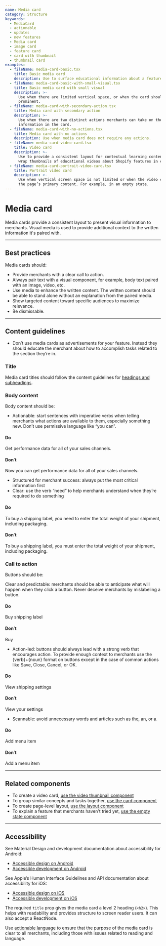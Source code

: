 ```yaml
---
name: Media card
category: Structure
keywords:
  - MediaCard
  - actionable
  - updates
  - new features
  - Media card
  - image card
  - feature card
  - card with thumbnail
  - thumbnail card
examples:
  - fileName: media-card-basic.tsx
    title: Basic media card
    description: Use to surface educational information about a feature or opportunity.
  - fileName: media-card-basic-with-small-visual.tsx
    title: Basic media card with small visual
    description: >-
      Use when there are limited vertical space, or when the card should be less
      prominent.
  - fileName: media-card-with-secondary-action.tsx
    title: Media card with secondary action
    description: >-
      Use when there are two distinct actions merchants can take on the
      information in the card.
  - fileName: media-card-with-no-actions.tsx
    title: Media card with no actions
    description: Use when media card does not require any actions.
  - fileName: media-card-video-card.tsx
    title: Video card
    description: >-
      Use to provide a consistent layout for contextual learning content. Use to
      wrap thumbnails of educational videos about Shopify features in context.
  - fileName: media-card-portrait-video-card.tsx
    title: Portrait video card
    description: >-
      Use when vertical screen space is not limited or when the video card is
      the page’s primary content. For example, in an empty state.
---
```


# Media card

Media cards provide a consistent layout to present visual information to merchants. Visual media is used to provide additional context to the written information it's paired with.

---

## Best practices

Media cards should:

- Provide merchants with a clear call to action.
- Always pair text with a visual component, for example, body text paired with an image, video, etc.
- Use media to enhance the written content. The written content should be able to stand alone without an explanation from the paired media.
- Show targeted content toward specific audiences to maximize relevance.
- Be dismissable.

---

## Content guidelines

- Don’t use media cards as advertisements for your feature. Instead they should educate the merchant about how to accomplish tasks related to the section they’re in.

### Title

Media card titles should follow the content guidelines for [headings and subheadings](https://polaris.shopify.com/content/actionable-language#section-headings-and-subheadings).

### Body content

Body content should be:

- Actionable: start sentences with imperative verbs when telling merchants what actions are available to them, especially something new. Don’t use permissive language like “you can”.

<!-- usagelist -->

#### Do

Get performance data for all of your sales channels.

#### Don’t

Now you can get performance data for all of your sales channels.

<!-- end -->

- Structured for merchant success: always put the most critical information
  first
- Clear: use the verb “need” to help merchants understand when they’re required
  to do something

<!-- usagelist -->

#### Do

To buy a shipping label, you need to enter the total weight of your shipment,
including packaging.

#### Don’t

To buy a shipping label, you must enter the total weight of your shipment,
including packaging.

<!-- end -->

### Call to action

Buttons should be:

Clear and predictable: merchants should be able to anticipate what will happen when they click a button. Never deceive merchants by mislabeling a button.

<!-- usagelist -->

#### Do

Buy shipping label

#### Don’t

Buy

<!-- end -->

- Action-led: buttons should always lead with a strong verb that encourages
  action. To provide enough context to merchants use the {verb}+{noun} format on
  buttons except in the case of common actions like Save, Close, Cancel, or OK.

<!-- usagelist -->

#### Do

View shipping settings

#### Don’t

View your settings

<!-- end -->

- Scannable: avoid unnecessary words and articles such as the, an, or a.

<!-- usagelist -->

#### Do

Add menu item

#### Don’t

Add a menu item

<!-- end -->

---

## Related components

- To create a video card, [use the video thumbnail component](https://polaris.shopify.com/components/video-thumbnail)
- To group similar concepts and tasks together, [use the card component](https://polaris.shopify.com/components/card)
- To create page-level layout, [use the layout component](https://polaris.shopify.com/components/layout)
- To explain a feature that merchants haven’t tried yet, [use the empty state component](https://polaris.shopify.com/components/empty-state)

---

## Accessibility

<!-- content-for: android -->

See Material Design and development documentation about accessibility for Android:

- [Accessible design on Android](https://material.io/design/usability/accessibility.html)
- [Accessible development on Android](https://developer.android.com/guide/topics/ui/accessibility/)

<!-- /content-for -->

<!-- content-for: ios -->

See Apple’s Human Interface Guidelines and API documentation about accessibility for iOS:

- [Accessible design on iOS](https://developer.apple.com/design/human-interface-guidelines/ios/app-architecture/accessibility/)
- [Accessible development on iOS](https://developer.apple.com/accessibility/ios/)

<!-- /content-for -->

<!-- content-for: web -->

The required `title` prop gives the media card a level 2 heading (`<h2>`). This helps with readability and provides structure to screen reader users. It can also accept a ReactNode.

Use [actionable language](https://polaris.shopify.com/content/actionable-language#navigation) to ensure that the purpose of the media card is clear to all merchants, including those with issues related to reading and language.

<!-- /content-for -->
